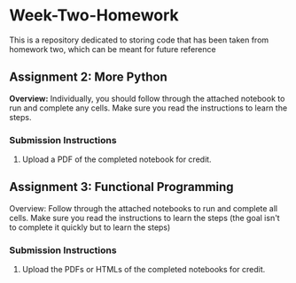 # Week-Two-Homework
This is a repository dedicated to storing code that has been taken from homework two, which can be meant for future reference

## Assignment 2: More Python
**Overview:** Individually, you should follow through the attached notebook to run and complete any cells.  Make sure you read the
instructions to learn the steps.  

### Submission Instructions
1. Upload a PDF of the completed notebook for credit.  

## Assignment 3: Functional Programming
Overview: Follow through the attached notebooks to run and complete all cells.  Make sure you read the instructions to learn the 
steps (the goal isn't to complete it quickly but to learn the steps)

### Submission Instructions
1. Upload the PDFs or HTMLs of the completed notebooks for credit.